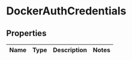 # DockerAuthCredentials

## Properties
Name | Type | Description | Notes
------------ | ------------- | ------------- | -------------
